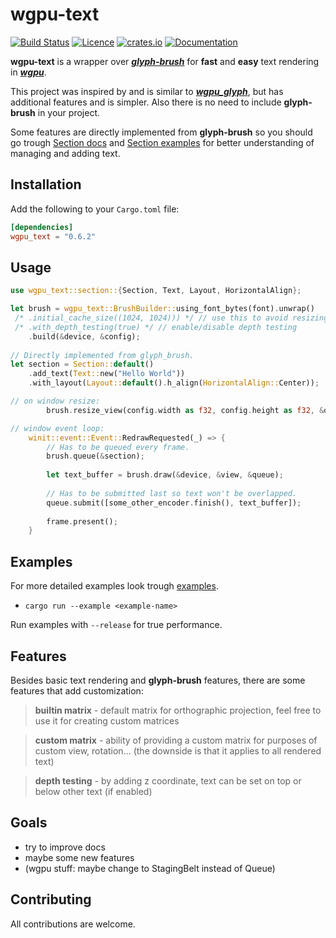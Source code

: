 # wgpu-text
[![Build Status](https://img.shields.io/github/workflow/status/Blatko1/wgpu-text/Rust?logo=github)](https://github.com/Blatko1/wgpu-text/actions)
[![Licence](https://img.shields.io/github/license/Blatko1/wgpu-text?color=%23537aed)](https://github.com/Blatko1/wgpu-text/blob/master/LICENSE)
[![crates.io](https://img.shields.io/crates/v/wgpu_text?logo=rust&logoColor=%23bf7d36)](https://crates.io/crates/wgpu_text)
[![Documentation](https://img.shields.io/docsrs/wgpu_text)](https://docs.rs/wgpu_text)

**wgpu-text** is a wrapper over **_[glyph-brush](https://github.com/alexheretic/glyph-brush)_** for **fast** and **easy** text rendering in **_[wgpu](https://github.com/gfx-rs/wgpu)_**.

This project was inspired by and is similar to **_[wgpu_glyph](https://github.com/hecrj/wgpu_glyph)_**, but has additional features and is simpler. Also there is no need to include **glyph-brush** in your project.

Some features are directly implemented from **glyph-brush** so you should go trough [Section docs](https://docs.rs/glyph_brush/latest/glyph_brush/struct.Section.html) and [Section examples](https://github.com/alexheretic/glyph-brush/tree/master/gfx-glyph/examples) for better understanding of managing and adding text.

## **Installation**
Add the following to your `Cargo.toml` file:

```toml
[dependencies]
wgpu_text = "0.6.2"
```

## **Usage**

```rust
use wgpu_text::section::{Section, Text, Layout, HorizontalAlign};

let brush = wgpu_text::BrushBuilder::using_font_bytes(font).unwrap()
 /* .initial_cache_size((1024, 1024))) */ // use this to avoid resizing cache texture
 /* .with_depth_testing(true) */ // enable/disable depth testing
    .build(&device, &config);
    
// Directly implemented from glyph_brush.
let section = Section::default()
    .add_text(Text::new("Hello World"))
    .with_layout(Layout::default().h_align(HorizontalAlign::Center));

// on window resize:
        brush.resize_view(config.width as f32, config.height as f32, &queue);

// window event loop:
    winit::event::Event::RedrawRequested(_) => {
        // Has to be queued every frame.
        brush.queue(&section);
        
        let text_buffer = brush.draw(&device, &view, &queue);
        
        // Has to be submitted last so text won't be overlapped.
        queue.submit([some_other_encoder.finish(), text_buffer]);
        
        frame.present();
    }
```

## **Examples**
For more detailed examples look trough [examples](https://github.com/Blatko1/wgpu_text/tree/master/examples).
* `cargo run --example <example-name>`

Run examples with `--release` for true performance.

## **Features**
Besides basic text rendering and **glyph-brush** features, there are some features that add customization:

> **builtin matrix** - default matrix for orthographic projection, feel free to use it for creating custom matrices

> **custom matrix** - ability of providing a custom matrix for purposes of custom view, rotation... (the downside is that it applies to all rendered text)

> **depth testing** - by adding z coordinate, text can be set on top or below other text (if enabled)

## **Goals**
- try to improve docs
- maybe some new features
- (wgpu stuff: maybe change to StagingBelt instead of Queue)

## **Contributing**
All contributions are welcome.
